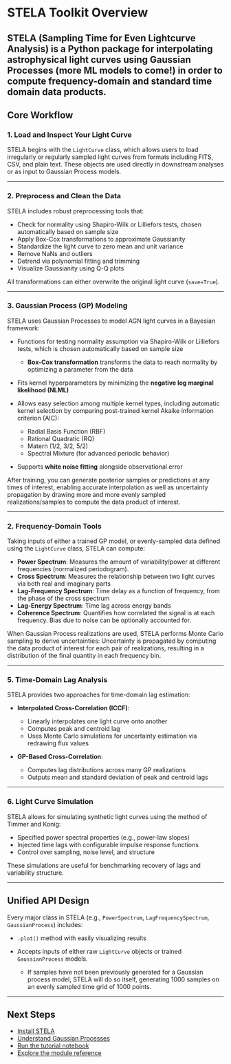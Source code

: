 # STELA Toolkit Overview

STELA (Sampling Time for Even Lightcurve Analysis) is a Python package for interpolating astrophysical light curves using Gaussian Processes (more ML models to come!) in order to compute frequency-domain and standard time domain data products.
---

## Core Workflow

### 1. Load and Inspect Your Light Curve

STELA begins with the `LightCurve` class, which allows users to load irregularly or regularly sampled light curves from formats including FITS, CSV, and plain text. These objects are used directly in downstream analyses or as input to Gaussian Process models.

---

### 2. Preprocess and Clean the Data

STELA includes robust preprocessing tools that:

- Check for normality using Shapiro-Wilk or Lilliefors tests, chosen automatically based on sample size
- Apply Box-Cox transformations to approximate Gaussianity
- Standardize the light curve to zero mean and unit variance
- Remove NaNs and outliers
- Detrend via polynomial fitting and trimming
- Visualize Gaussianity using Q-Q plots

All transformations can either overwrite the original light curve (`save=True`).

---

### 3. Gaussian Process (GP) Modeling

STELA uses Gaussian Processes to model AGN light curves in a Bayesian framework:

- Functions for testing normality assumption via Shapiro-Wilk or Lilliefors tests, which is chosen automatically based on sample size

    - **Box-Cox transformation** transforms the data to reach normality by optimizing a parameter from the data

- Fits kernel hyperparameters by minimizing the **negative log marginal likelihood (NLML)**

- Allows easy selection among multiple kernel types, including automatic kernel selection by comparing post-trained kernel Akaike information criterion (AIC):
    - Radial Basis Function (RBF)
    - Rational Quadratic (RQ)
    - Matern (1/2, 3/2, 5/2)
    - Spectral Mixture (for advanced periodic behavior)

- Supports **white noise fitting** alongside observational error

After training, you can generate posterior samples or predictions at any times of interest, enabling accurate interpolation as well as uncertainty propagation by drawing more and more evenly sampled realizations/samples to compute the data product of interest.

---

### 2. Frequency-Domain Tools

Taking inputs of either a trained GP model, or evenly-sampled data defined using the `LightCurve` class, STELA can compute:

- **Power Spectrum**: Measures the amount of variability/power at different frequencies (normalized periodogram).
- **Cross Spectrum**: Measures the relationship between two light curves via both real and imaginary parts
- **Lag-Frequency Spectrum**: Time delay as a function of frequency, from the phase of the cross spectrum
- **Lag-Energy Spectrum**: Time lag across energy bands
- **Coherence Spectrum**: Quantifies how correlated the signal is at each frequency. Bias due to noise can be optionally accounted for.

When Gaussian Process realizations are used, STELA performs Monte Carlo sampling to derive uncertainties: Uncertainty is propagated by computing the data product of interest for each pair of realizations, resulting in a distribution of the final quantity in each frequency bin.

---

### 5. Time-Domain Lag Analysis

STELA provides two approaches for time-domain lag estimation:

- **Interpolated Cross-Correlation (ICCF)**: 
  - Linearly interpolates one light curve onto another
  - Computes peak and centroid lag
  - Uses Monte Carlo simulations for uncertainty estimation via redrawing flux values

- **GP-Based Cross-Correlation**:
  - Computes lag distributions across many GP realizations
  - Outputs mean and standard deviation of peak and centroid lags

---

### 6. Light Curve Simulation

STELA allows for simulating synthetic light curves using the method of Timmer and Konig:

- Specified power spectral properties (e.g., power-law slopes)
- Injected time lags with configurable impulse response functions
- Control over sampling, noise level, and structure

These simulations are useful for benchmarking recovery of lags and variability structure.

---

## Unified API Design

Every major class in STELA (e.g., `PowerSpectrum`, `LagFrequencySpectrum`, `GaussianProcess`) includes:

- `.plot()` method with easily visualizing results
- Accepts inputs of either raw `LightCurve` objects or trained `GaussianProcess` models.

    - If samples have not been previously generated for a Gaussian process model, STELA will do so itself, generating 1000 samples on an evenly sampled time grid of 1000 points.

---

## Next Steps

- [Install STELA](installation.md)
- [Understand Gaussian Processes](gaussian_process_intro.md)
- [Run the tutorial notebook](tutorial.ipynb)
- [Explore the module reference](reference/gaussian_process.md)